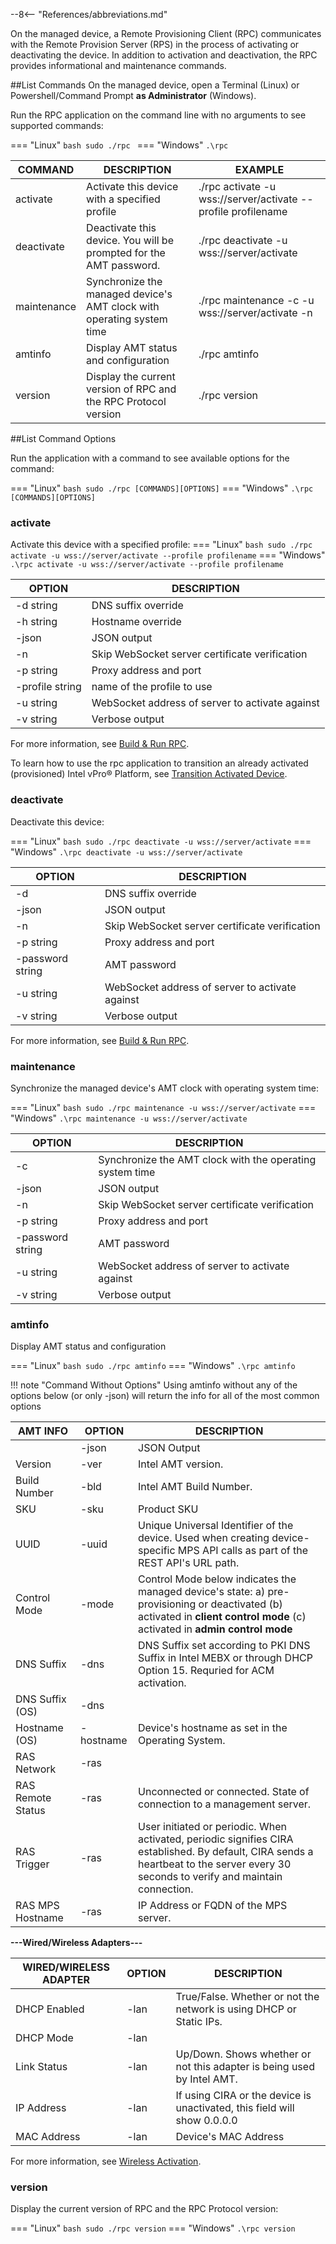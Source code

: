 --8<-- "References/abbreviations.md"

On the managed device, a Remote Provisioning Client (RPC) communicates with the Remote Provision Server (RPS) in the process of activating or deactivating the device. In addition to activation and deactivation, the RPC provides informational and maintenance commands.

##List Commands
On the managed device, open a Terminal (Linux) or Powershell/Command Prompt **as Administrator** (Windows).

Run the RPC application on the command line with no arguments to see supported commands:

=== "Linux"
    ``` bash
    sudo ./rpc 
    ```
=== "Windows"
    ```
    .\rpc
    ```

| COMMAND | DESCRIPTION | EXAMPLE |
| -------------------------- | ---------------------- | ----------- |
| activate | Activate this device with a specified profile | ./rpc activate -u wss://server/activate --profile profilename  |
| deactivate | Deactivate this device. You will be prompted for the AMT password.  | ./rpc deactivate -u wss://server/activate |
| maintenance | Synchronize the managed device's AMT clock with operating system time | ./rpc maintenance -c -u wss://server/activate -n |
| amtinfo | Display AMT status and configuration | ./rpc amtinfo |
| version | Display the current version of RPC and the RPC Protocol version | ./rpc version |

##List Command Options

Run the application with a command to see available options for the command:

=== "Linux"
    ``` bash
    sudo ./rpc [COMMANDS][OPTIONS]
    ```
=== "Windows"
    ```
    .\rpc [COMMANDS][OPTIONS]
    ```

### activate

Activate this device with a specified profile: 
=== "Linux"
    ``` bash
    sudo ./rpc activate -u wss://server/activate --profile profilename
    ```
=== "Windows"
    ```
    .\rpc activate -u wss://server/activate --profile profilename
    ```

| OPTION | DESCRIPTION |
| -------------------------- | ---------------------- | 
| -d string | DNS suffix override | 
| -h string | Hostname override | 
| -json | JSON output |
| -n | Skip WebSocket server certificate verification |
| -p string | Proxy address and port |
| -profile string | name of the profile to use |
| -u string | WebSocket address of server to activate against |
| -v string | Verbose output |

For more information, see [Build & Run RPC](../../GetStarted/buildRPC.md).

To learn how to use the rpc application to transition an already activated (provisioned) Intel vPro® Platform, see [Transition Activated Device](../../Reference/RPC/buildRPC_Manual.md#TransitionDevice).

### deactivate

Deactivate this device:

=== "Linux"
    ``` bash
    sudo ./rpc deactivate -u wss://server/activate
    ```
=== "Windows"
    ```
    .\rpc deactivate -u wss://server/activate
    ```

| OPTION | DESCRIPTION |
| -------------------------- | ---------------------- | 
| -d | DNS suffix override | 
| -json | JSON output |
| -n | Skip WebSocket server certificate verification |
| -p string | Proxy address and port |
| -password string | AMT password |
| -u string | WebSocket address of server to activate against |
| -v string | Verbose output |

For more information, see [Build & Run RPC](../../GetStarted/buildRPC.md).

### maintenance

Synchronize the managed device's AMT clock with operating system time: 

=== "Linux"
    ``` bash
    sudo ./rpc maintenance -u wss://server/activate
    ```
=== "Windows"
    ```
    .\rpc maintenance -u wss://server/activate
    ```

| OPTION | DESCRIPTION |
| -------------------------- | ---------------------- | 
| -c | Synchronize the AMT clock with the operating system time | 
| -json | JSON output |
| -n | Skip WebSocket server certificate verification |
| -p string | Proxy address and port |
| -password string | AMT password |
| -u string | WebSocket address of server to activate against |
| -v string | Verbose output |

### amtinfo

 Display AMT status and configuration

=== "Linux"
    ``` bash
    sudo ./rpc amtinfo
    ```
=== "Windows"
    ```
    .\rpc amtinfo
    ```

!!! note "Command Without Options"
    Using amtinfo without any of the options below (or only -json) 
    will return the info for all of the most common options

| AMT INFO | OPTION | DESCRIPTION | 
| -------------------------- | ------------- | ---------------------- |
| | -json | JSON Output |
| Version | -ver | Intel AMT version.  | 
| Build Number | -bld | Intel AMT Build Number. | 
| SKU | -sku | Product SKU | 
| UUID | -uuid | Unique Universal Identifier of the device. Used when creating device-specific MPS API calls as part of the REST API's URL path. | 
| Control Mode | -mode | Control Mode below indicates the managed device's state: a) pre-provisioning or deactivated (b) activated in **client control mode** (c) activated in **admin control mode** | 
|DNS Suffix | -dns | DNS Suffix set according to PKI DNS Suffix in Intel MEBX or through DHCP Option 15. Requried for ACM activation. |
|DNS Suffix (OS)| -dns | |
|Hostname (OS) | -hostname | Device's hostname as set in the Operating System. |
|RAS Network | -ras | |
|RAS Remote Status | -ras | Unconnected or connected. State of connection to a management server. |
|RAS Trigger | -ras | User initiated or periodic. When activated, periodic signifies CIRA established. By default, CIRA sends a heartbeat to the server every 30 seconds to verify and maintain connection. |
|RAS MPS Hostname | -ras | IP Address or FQDN of the MPS server. |

**---Wired/Wireless Adapters---**

| WIRED/WIRELESS ADAPTER | OPTION | DESCRIPTION | 
| -------------------------- | ----- | ---------------------- |
| DHCP Enabled | -lan | True/False. Whether or not the network is using DHCP or Static IPs.  | 
| DHCP Mode | -lan | | 
| Link Status | -lan | Up/Down. Shows whether or not this adapter is being used by Intel AMT. | 
| IP Address | -lan | If using CIRA or the device is unactivated, this field will show 0.0.0.0 | 
| MAC Address| -lan | Device's MAC Address  | 


For more information, see [Wireless Activation](../../Tutorials/createWiFiConfig.md).

### version

Display the current version of RPC and the RPC Protocol version:

=== "Linux"
    ``` bash
    sudo ./rpc version
    ```
=== "Windows"
    ```
    .\rpc version
    ```
